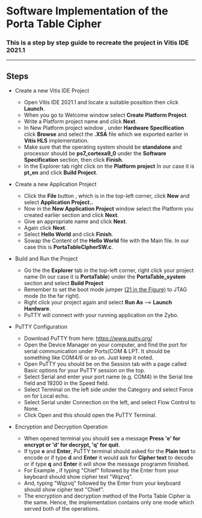 
# Software Implementation of the Porta Table Cipher


### This is a step by step guide to recreate the project in Vitis IDE 2021.1
---




## Steps

- Create a new Vitis IDE Project

  - Open Vitis IDE 2021.1 and locate a suitable possition then click **Launch**.
  - When you go to Welcome window select **Create Platform Project**.
  - Write a Platform project name and click **Next**.
  - In New Platform project window , under **Hardware Specification** click **Browse** and select the **.XSA** file which we exported earlier in **Vitis HLS** implementation.
  - Make sure that the operating system should be **standalone** and processor should be **ps7_cortexa9_0** under the **Software Specification** section, then click **Finish**.
  - In the Explorer tab  right click on the **Platform project** In our case it is **pt_en** and click **Build Project**.

- Create a new Application Project
  - Click the **File** button , which is in the top-left corner, click **New** and select **Application Project..**
  - Now in the **New Application Project** window select the Platform you created earlier section and click **Next**.
  - Give an appropriate name and click **Next**.
  - Again click **Next**.
  - Select **Hello World** and click **Finish**.
  - Sowap the Content of the **Hello World** file with the Main file. In our case this is **PortaTableCipherSW.c**.

- Build and Run the Project

  - Go the the **Explorer** tab in the top-left corner, right click your project name (In our case it is **PortaTable**) under the **PortaTable_system** section and select **Build Project**
  - Remember to set the boot mode jumper [(21 in the Figure)](https://digilent.com/reference/_media/reference/programmable-logic/zybo-z7/zybo-z7-callout.png?cache=) to JTAG mode (to the far right).
  - Right click your project again and select **Run As** --> **Launch Hardware**.
  - PuTTY will connect with your running application on the Zybo.

- PuTTY Configuration
  - Download PuTTY from here: https://www.putty.org/
  - Open the Device Manager on your computer, and find the port for serial communication under Ports(COM & LPT. It should be something like COM4/6 or so on. Just keep it noted.
  - Open PuTTY you should be on the Session tab with a page called Basic options for your PuTTY session on the top.
  - Select Serial and enter your port name (e.g. COM4) in the Serial line field and 19200 in the Speed field.
  - Select Terminal on the left side under the Category and select Force on for Local echo.
  - Select Serial under Connection on the left, and select Flow Control to None.
  - Click Open and this should open the PuTTY Terminal.

- Encryption and Decryption Operation

  - When opened terminal you should see a message **Press 'e' for encrypt or 'd' for decrypt, 'q' for quit**.
  - If type **e** and **Enter**, PuTTY terminal should asked for the **Plain text** to encode or if type **d** and **Enter** it would ask for **Cipher text** to decode or if         type **q** and **Enter** it will show the message programm finished.
  - For Example , if typing "Chief" followed by the Enter from your keyboard should show cipher text "Wqzvq".
  - And, typing "Wqzvq" followed by the Enter from your keyboard should show cipher text "Chief".
  - The encryption and decryption method of the Porta Table Cipher is the same. Hence, the implementation contains only one mode which served both of the operations.
 
  
  

